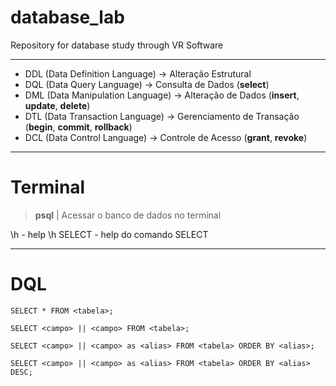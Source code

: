 # database_lab
Repository for database study through VR Software

---

- DDL (Data Definition Language)   -> Alteração Estrutural
- DQL (Data Query Language)        -> Consulta de Dados (**select**)
- DML (Data Manipulation Language) -> Alteração de Dados (**insert**, **update**, **delete**)
- DTL (Data Transaction Language)  -> Gerenciamento de Transação (**begin**, **commit**, **rollback**)
- DCL (Data Control Language)      -> Controle de Acesso (**grant**, **revoke**)

---

# Terminal

>**psql** | Acessar o banco de dados no terminal

\h - help
\h SELECT - help do comando SELECT

---

# DQL

```SGBD
SELECT * FROM <tabela>;
```

```SGBD
SELECT <campo> || <campo> FROM <tabela>;
``` 

```SGBD
SELECT <campo> || <campo> as <alias> FROM <tabela> ORDER BY <alias>;
```

```SGBD
SELECT <campo> || <campo> as <alias> FROM <tabela> ORDER BY <alias> DESC;
``` 
